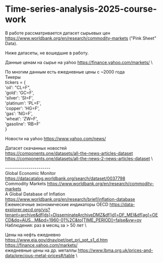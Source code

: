 # Time-series-analysis-2025-course-work

В работе рассматривается датасет сырьевых цен https://www.worldbank.org/en/research/commodity-markets ("Pink Sheet" Data).

Ниже датасеты, не вошедшие в работу.

Данные ценам на сырье на yahoo https://finance.yahoo.com/markets/ \

По многим данным есть ежедневные цены с ~2000 года \
Тикеры \
tickers = { \
    'oil': "CL=F", \
    'gold': 'GC=F', \
    'silver': 'SI=F', \
    'platinum': 'PL=F', \
    'copper': 'HG=F', \
    'gas': 'NG=F', \
    'wheat': 'ZW=F', \
    'gasoline': 'RB=F' \
} 

Новости на yahoo https://www.yahoo.com/news/

Датасет скачанных новостей \
https://components.one/datasets/all-the-news-articles-dataset \
https://components.one/datasets/all-the-news-2-news-articles-dataset \

-----------------------\
Global Economic Monitor https://datacatalog.worldbank.org/search/dataset/0037798 \
Commodity Markets https://www.worldbank.org/en/research/commodity-markets \
A Global Database of Inflation https://www.worldbank.org/en/research/brief/inflation-database \
Ежемесячные экономические индикаторы OECD https://data-explorer.oecd.org/vis?tenant=archive&df[ds]=DisseminateArchiveDMZ&df[id]=DF_MEI&df[ag]=OECD&dq=AUS...M&pd=1960-01%2C&to[TIME_PERIOD]=false&vw=ov \
Наблюдения: раз в месяц за > 50 лет \

Цены на нефть ежедневно https://www.eia.gov/dnav/pet/pet_pri_spt_s1_d.htm \
https://finance.yahoo.com/markets/ \
ежедневные цены на др. металлы https://www.lbma.org.uk/prices-and-data/precious-metal-prices#/table \
